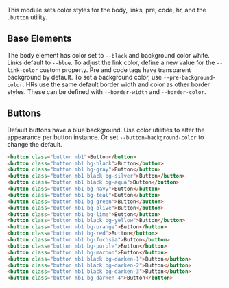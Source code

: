 
This module sets color styles for the body, links, pre, code, hr, and the `.button` utility.

## Base Elements

The body element has color set to `--black` and background color white.
Links default to `--blue`. To adjust the link color, define a new value for the `--link-color` custom property.
Pre and code tags have transparent background by default. To set a background color, use `--pre-background-color`.
HRs use the same default border width and color as other border styles. These can be defined with `--border-width` and `--border-color`.

## Buttons
Default buttons have a blue background. Use color utilities to alter the appearance per button instance.
Or set `--button-background-color` to change the default.

```html
<button class="button mb1">Button</button>
<button class="button mb1 bg-black">Button</button>
<button class="button mb1 bg-gray">Button</button>
<button class="button mb1 black bg-silver">Button</button>
<button class="button mb1 black bg-aqua">Button</button>
<button class="button mb1 bg-navy">Button</button>
<button class="button mb1 bg-teal">Button</button>
<button class="button mb1 bg-green">Button</button>
<button class="button mb1 bg-olive">Button</button>
<button class="button mb1 bg-lime">Button</button>
<button class="button mb1 black bg-yellow">Button</button>
<button class="button mb1 bg-orange">Button</button>
<button class="button mb1 bg-red">Button</button>
<button class="button mb1 bg-fuchsia">Button</button>
<button class="button mb1 bg-purple">Button</button>
<button class="button mb1 bg-maroon">Button</button>
<button class="button mb1 black bg-darken-1">Button</button>
<button class="button mb1 black bg-darken-2">Button</button>
<button class="button mb1 black bg-darken-3">Button</button>
<button class="button mb1 bg-darken-4">Button</button>
```

